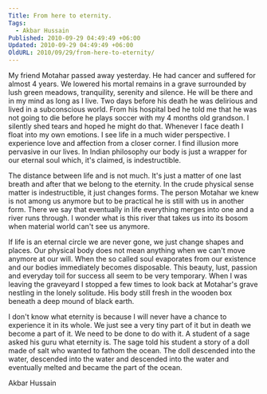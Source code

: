 ```yaml
---
Title: From here to eternity.
Tags:
  - Akbar Hussain
Published: 2010-09-29 04:49:49 +06:00
Updated: 2010-09-29 04:49:49 +06:00
OldURL: 2010/09/29/from-here-to-eternity/
---
```




My friend Motahar passed away yesterday. He had cancer and suffered for almost 4 years. We lowered his mortal remains in a grave surrounded by lush green meadows, tranquility, serenity and silence. He will be there and in my mind as long as I live. Two days before his death he was delirious and lived in a subconscious world. From his hospital bed he told me that he was not going to die before he plays soccer with my 4 months old grandson. I silently shed tears and hoped he might do that. Whenever I face death I float into my own emotions. I see life in a much wider perspective. I experience love and affection from a closer corner. I find illusion more pervasive in our lives. In Indian philosophy our body is just a wrapper for our eternal soul which, it's claimed, is indestructible.

The distance between life and is not much. It's just a matter of one last breath and after that we belong to the eternity. In the crude physical sense matter is indestructible, it just changes forms. The person Motahar we knew is not among us anymore but to be practical he is still with us in another form. There we say that eventually in life everything merges into one and a river runs through. I wonder what is this river that takes us into its bosom when material world can't see us anymore.

If life is an eternal circle we are never gone, we just change shapes and places. Our physical body does not mean anything when we can't move anymore at our will. When the so called soul evaporates from our existence and our bodies immediately becomes disposable. This beauty, lust, passion and everyday toil for success all seem to be very temporary. When I was leaving the graveyard I stopped a few times to look back at Motahar's grave nestling in the lonely solitude. His body still fresh in the wooden box beneath a deep mound of black earth.

I don't know what eternity is because I will never have a chance to experience it in its whole. We just see a very tiny part of it but in death we become a part of it. We need to be done to do with it. A student of a sage asked his guru what eternity is. The sage told his student a story of a doll made of salt who wanted to fathom the ocean. The doll descended into the water, descended into the water and descended into the water and eventually melted and became the part of the ocean.

Akbar Hussain




 

 
